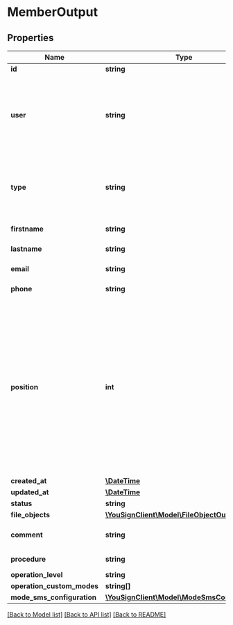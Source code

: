 # MemberOutput

## Properties
Name | Type | Description | Notes
------------ | ------------- | ------------- | -------------
**id** | **string** | Id of the object | [optional] 
**user** | **string** | Internal user associated with the member. In this case, informations about the member will be informations of the user (first name, last name, phone number and email). | [optional] 
**type** | **string** | Type of a member. \&quot;signer\&quot; to sign documents (legally) and \&quot;validator\&quot; to validate documents. | [optional] [default to 'signer']
**firstname** | **string** | Firstname of an external member. | [optional] 
**lastname** | **string** | Lastname of an external member. | [optional] 
**email** | **string** | Email of an external member. | [optional] 
**phone** | **string** | Phone of an external member. | [optional] 
**position** | **int** | Position of the member if ordered is set to true. Example with two members, the first one could have a position set to 1, the second one set to 2. In this case, when the procedure starts, only the first member will be notified and could validate the documents. The second one could not validate the documents, he will be notified when the first signer is notified. | [optional] 
**created_at** | [**\DateTime**](\DateTime.md) |  | [optional] 
**updated_at** | [**\DateTime**](\DateTime.md) |  | [optional] 
**status** | **string** |  | [optional] 
**file_objects** | [**\YouSignClient\Model\FileObjectOutput[]**](FileObjectOutput.md) |  | [optional] 
**comment** | **string** | Comment of a member when he refuses a signature | [optional] 
**procedure** | **string** | Procedure id reference | [optional] 
**operation_level** | **string** |  | [optional] 
**operation_custom_modes** | **string[]** |  | [optional] 
**mode_sms_configuration** | [**\YouSignClient\Model\ModeSmsConfiguration**](ModeSmsConfiguration.md) |  | [optional] 

[[Back to Model list]](../README.md#documentation-for-models) [[Back to API list]](../README.md#documentation-for-api-endpoints) [[Back to README]](../README.md)

